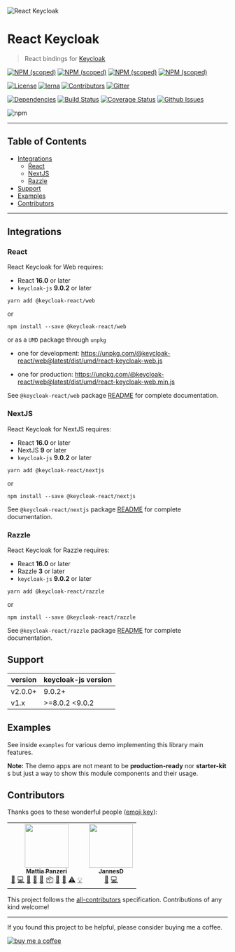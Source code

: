 ![React Keycloak](/art/react-keycloak-logo.png?raw=true 'React Keycloak Logo')

# React Keycloak <!-- omit in toc -->

> React bindings for [Keycloak](https://www.keycloak.org/)

[![NPM (scoped)](https://img.shields.io/npm/v/@keycloak-react/core?label=npm%20%7C%20core)](https://www.npmjs.com/package/@keycloak-react/core)
[![NPM (scoped)](https://img.shields.io/npm/v/@keycloak-react/web?label=npm%20%7C%20web)](https://www.npmjs.com/package/@keycloak-react/web)
[![NPM (scoped)](https://img.shields.io/npm/v/@keycloak-react/nextjs?label=npm%20%7C%20nextjs)](https://www.npmjs.com/package/@keycloak-react/nextjs)
[![NPM (scoped)](https://img.shields.io/npm/v/@keycloak-react/razzle?label=npm%20%7C%20razzle)](https://www.npmjs.com/package/@keycloak-react/razzle)

[![License](https://img.shields.io/github/license/jeff-tian/keycloak-react.svg)](https://github.com/jeff-tian/keycloak-react/blob/master/LICENSE.md)
[![lerna](https://img.shields.io/badge/maintained%20with-lerna-cc00ff.svg)](https://lerna.js.org/)<!-- ALL-CONTRIBUTORS-BADGE:START - Do not remove or modify this section -->
[![Contributors](https://img.shields.io/badge/contributors-2-orange.svg)](#contributors)<!-- ALL-CONTRIBUTORS-BADGE:END -->
[![Gitter](https://img.shields.io/gitter/room/react-keycloak/community)](https://gitter.im/react-keycloak/community)

[![Dependencies](https://img.shields.io/david/jeff-tian/keycloak-react.svg)](https://github.com/jeff-tian/keycloak-react)
[![Build Status](https://travis-ci.com/jeff-tian/keycloak-react.svg?branch=master)](https://travis-ci.com/jeff-tian/keycloak-react)
[![Coverage Status](https://coveralls.io/repos/github/jeff-tian/keycloak-react/badge.svg?branch=master)](https://coveralls.io/github/jeff-tian/keycloak-react?branch=master)
[![Github Issues](https://img.shields.io/github/issues/jeff-tian/keycloak-react.svg)](https://github.com/jeff-tian/keycloak-react/issues)

![npm](https://img.shields.io/npm/dm/@keycloak-react/core)

---

## Table of Contents <!-- omit in toc -->

- [Integrations](#integrations)
  - [React](#react)
  - [NextJS](#nextjs)
  - [Razzle](#razzle)
- [Support](#support)
- [Examples](#examples)
- [Contributors](#contributors)

---

## Integrations

### React

React Keycloak for Web requires:

- React **16.0** or later
- `keycloak-js` **9.0.2** or later

```shell
yarn add @keycloak-react/web
```

or

```shell
npm install --save @keycloak-react/web
```

or as a `UMD` package through `unpkg`

- one for development: https://unpkg.com/@keycloak-react/web@latest/dist/umd/react-keycloak-web.js

- one for production: https://unpkg.com/@keycloak-react/web@latest/dist/umd/react-keycloak-web.min.js

See `@keycloak-react/web` package [README](https://github.com/jeff-tian/keycloak-react/blob/master/packages/web/README.md) for complete documentation.

### NextJS

React Keycloak for NextJS requires:

- React **16.0** or later
- NextJS **9** or later
- `keycloak-js` **9.0.2** or later

```shell
yarn add @keycloak-react/nextjs
```

or

```shell
npm install --save @keycloak-react/nextjs
```

See `@keycloak-react/nextjs` package [README](https://github.com/jeff-tian/keycloak-react/blob/master/packages/nextjs/README.md) for complete documentation.

### Razzle

React Keycloak for Razzle requires:

- React **16.0** or later
- Razzle **3** or later
- `keycloak-js` **9.0.2** or later

```shell
yarn add @keycloak-react/razzle
```

or

```shell
npm install --save @keycloak-react/razzle
```

See `@keycloak-react/razzle` package [README](https://github.com/jeff-tian/keycloak-react/blob/master/packages/razzle/README.md) for complete documentation.

## Support

| version | keycloak-js version |
| ------- | ------------------- |
| v2.0.0+ | 9.0.2+              |
| v1.x    | >=8.0.2 <9.0.2      |

## Examples

See inside `examples` for various demo implementing this library main features.

**Note:** The demo apps are not meant to be **production-ready** nor **starter-kit** s but just a way to show this module components and their usage.

## Contributors

Thanks goes to these wonderful people ([emoji key](https://allcontributors.org/docs/en/emoji-key)):

<!-- ALL-CONTRIBUTORS-LIST:START - Do not remove or modify this section -->
<!-- prettier-ignore-start -->
<!-- markdownlint-disable -->
<table>
  <tr>
    <td align="center"><a href="http://panz3r.dev"><img src="https://avatars3.githubusercontent.com/u/1754457?v=4" width="100px;" alt=""/><br /><sub><b>Mattia Panzeri</b></sub></a><br /><a href="#ideas-panz3r" title="Ideas, Planning, & Feedback">🤔</a> <a href="https://github.com/jeff-tian/keycloak-react/commits?author=panz3r" title="Code">💻</a> <a href="https://github.com/jeff-tian/keycloak-react/commits?author=panz3r" title="Documentation">📖</a> <a href="https://github.com/jeff-tian/keycloak-react/issues?q=author%3Apanz3r" title="Bug reports">🐛</a> <a href="#maintenance-panz3r" title="Maintenance">🚧</a> <a href="#platform-panz3r" title="Packaging/porting to new platform">📦</a> <a href="#question-panz3r" title="Answering Questions">💬</a> <a href="https://github.com/jeff-tian/keycloak-react/pulls?q=is%3Apr+reviewed-by%3Apanz3r" title="Reviewed Pull Requests">👀</a> <a href="https://github.com/jeff-tian/keycloak-react/commits?author=panz3r" title="Tests">⚠️</a> <a href="#example-panz3r" title="Examples">💡</a></td>
    <td align="center"><a href="https://ac-systems.be/"><img src="https://avatars0.githubusercontent.com/u/9079379?v=4" width="100px;" alt=""/><br /><sub><b>JannesD</b></sub></a><br /><a href="https://github.com/jeff-tian/keycloak-react/issues?q=author%3Ajannes-io" title="Bug reports">🐛</a> <a href="https://github.com/jeff-tian/keycloak-react/commits?author=jannes-io" title="Code">💻</a></td>
  </tr>
</table>

<!-- markdownlint-enable -->
<!-- prettier-ignore-end -->

<!-- ALL-CONTRIBUTORS-LIST:END -->

This project follows the [all-contributors](https://github.com/all-contributors/all-contributors) specification. Contributions of any kind welcome!

---

If you found this project to be helpful, please consider buying me a coffee.

[![buy me a coffee](https://www.buymeacoffee.com/assets/img/custom_images/orange_img.png)](https://buymeacoff.ee/4f18nT0Nk)

